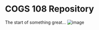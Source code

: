 # COGS 108 Repository
The start of something great...
![image](https://github.com/user-attachments/assets/3961300c-9a0b-4174-b464-c1dc76c93ac8)
